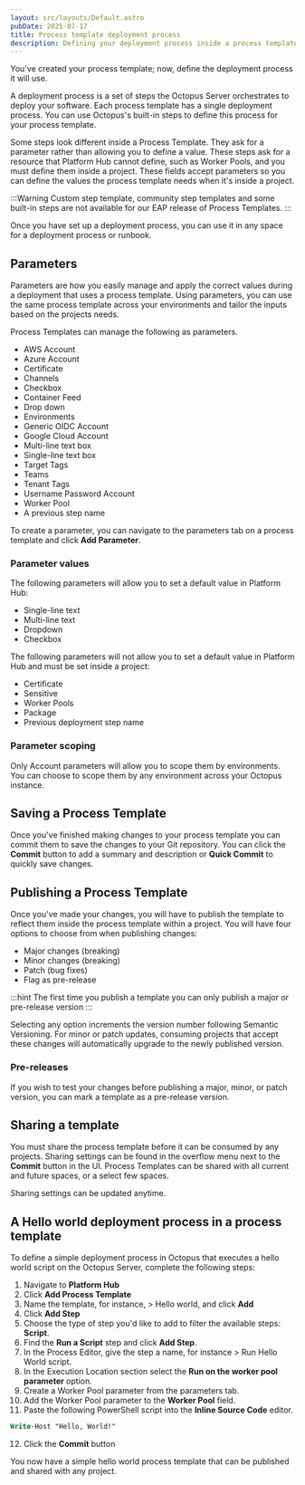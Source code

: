 ```yaml
---
layout: src/layouts/Default.astro
pubDate: 2025-07-17
title: Process template deployment process
description: Defining your deployment process inside a process template
---
```


You've created your process template; now, define the deployment process it will use.

A deployment process is a set of steps the Octopus Server orchestrates to deploy your software. Each process template has a single deployment process. You can use Octopus's built-in steps to define this process for your process template.

Some steps look different inside a Process Template. They ask for a parameter rather than allowing you to define a value. These steps ask for a resource that Platform Hub cannot define, such as Worker Pools, and you must define them inside a project. These fields accept parameters so you can define the values the process template needs when it's inside a project.

:::Warning
Custom step template, community step templates and some built-in steps are not available for our EAP release of Process Templates.
:::

Once you have set up a deployment process, you can use it in any space for a deployment process or runbook.

## Parameters

Parameters are how you easily manage and apply the correct values during a deployment that uses a process template. Using parameters, you can use the same process template across your environments and tailor the inputs based on the projects needs.

Process Templates can manage the following as parameters.

- AWS Account
- Azure Account
- Certificate
- Channels
- Checkbox
- Container Feed
- Drop down
- Environments
- Generic OIDC Account
- Google Cloud Account
- Multi-line text box
- Single-line text box
- Target Tags
- Teams
- Tenant Tags
- Username Password Account
- Worker Pool
- A previous step name

To create a parameter, you can navigate to the parameters tab on a process template and click **Add Parameter**.

### Parameter values

The following parameters will allow you to set a default value in Platform Hub:

- Single-line text
- Multi-line text
- Dropdown
- Checkbox

The following parameters will not allow you to set a default value in Platform Hub and must be set inside a project:

- Certificate
- Sensitive
- Worker Pools
- Package
- Previous deployment step name

### Parameter scoping

Only Account parameters will allow you to scope them by environments. You can choose to scope them by any environment across your Octopus instance.

## Saving a Process Template

Once you've finished making changes to your process template you can commit them to save the changes to your Git repository. You can click the **Commit** button to add a summary and description or **Quick Commit** to quickly save changes.

## Publishing a Process Template

Once you've made your changes, you will have to publish the template to reflect them inside the process template within a project. You will have four options to choose from when publishing changes:

- Major changes (breaking)
- Minor changes (breaking)
- Patch (bug fixes)
- Flag as pre-release

:::hint
The first time you publish a template you can only publish a major or pre-release version
:::

Selecting any option increments the version number following Semantic Versioning. For minor or patch updates, consuming projects that accept these changes will automatically upgrade to the newly published version.

### Pre-releases

If you wish to test your changes before publishing a major, minor, or patch version, you can mark a template as a pre-release version.

## Sharing a template

You must share the process template before it can be consumed by any projects. Sharing settings can be found in the overflow menu next to the **Commit** button in the UI. Process Templates can be shared with all current and future spaces, or a select few spaces.

Sharing settings can be updated anytime.

## A Hello world deployment process in a process template

To define a simple deployment process in Octopus that executes a hello world script on the Octopus Server, complete the following steps:

1. Navigate to **Platform Hub**
2. Click **Add Process Template**
3. Name the template, for instance, > Hello world, and click **Add**
4. Click **Add Step**
5. Choose the type of step you'd like to add to filter the available steps: **Script**.
6. Find the **Run a Script** step and click **Add Step**.
7. In the Process Editor, give the step a name, for instance > Run Hello World script.
8. In the Execution Location section select the **Run on the worker pool parameter** option.
9. Create a Worker Pool parameter from the parameters tab.
10. Add the Worker Pool parameter to the **Worker Pool** field.
11. Paste the following PowerShell script into the **Inline Source Code** editor.

~~~ps
Write-Host "Hello, World!" 
~~~

12. Click the **Commit** button

You now have a simple hello world process template that can be published and shared with any project.
